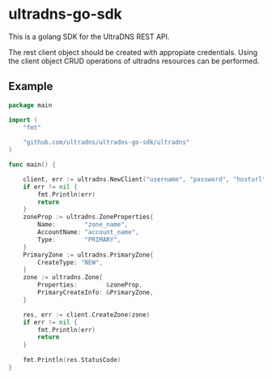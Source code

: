 # ultradns-go-sdk

This is a golang SDK for the UltraDNS REST API.

The rest client object should be created with appropiate credentials. Using the client object CRUD operations of ultradns resources can be performed.

## Example

```go
package main

import (
	"fmt"
	
	"github.com/ultradns/ultradns-go-sdk/ultradns"
)

func main() {

    client, err := ultradns.NewClient("username", "password", "hosturl", "version", "client name")
	if err != nil {
		fmt.Println(err)
		return
	}
	zoneProp := ultradns.ZoneProperties{
		Name:        "zone_name",
		AccountName: "account_name",
		Type:        "PRIMARY",
	}
	PrimaryZone := ultradns.PrimaryZone{
		CreateType: "NEW",
	}
	zone := ultradns.Zone{
		Properties:        &zoneProp,
		PrimaryCreateInfo: &PrimaryZone,
	}

	res, err := client.CreateZone(zone)
	if err != nil {
		fmt.Println(err)
		return
	}
	
	fmt.Println(res.StatusCode)
}
```